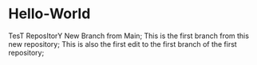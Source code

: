 # Hello-World
TesT ReposItorY
New Branch from Main; This is the first branch from this new repository; 
This is also the first edit to the first branch of the first repository;
